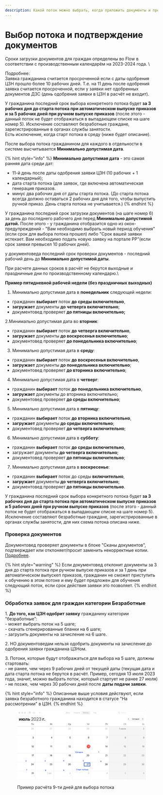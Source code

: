 ```yaml
---
description: Какой поток можно выбрать, когда приложить документы и произвести проверку
---
```


# Выбор потока и подтверждение документов

Сроки загрузки документов для граждан определены во Flow в соответствии с производственным календарём  на 2023-2024 года. \


Подробнее:\
Заявка гражданина считается просроченной если с даты одобрения ЦЗН прошло более 10 рабочих дней. Т.е. на 11 день после одобрения заявка считается просроченной, если у заявки нет одобренных документов ДЗС (день одобрения заявки в ЦЗН в расчёт не входит).

У гражданина последний срок выбора конкретного потока будет **за 3 рабочих дня до старта потока при автоматическом выпуске приказов и за 5 рабочих дней при ручном выпуске приказов** (после этого - данный поток не будет отображаться в выпадающем списке на шаге номер 5). Исключение составляют безработные граждане, зарегистрированные в органах службы занятости. \
Есть исключение, когда старт потока в среду (ниже будет описание).

После выбора потока гражданином для каждого в отдельности в системе высчитывается **Минимально допустимая дата**.&#x20;

{% hint style="info" %}
**Минимально допустимая дата** - это самая ранняя дата среди дат:

* 11-й день после даты одобрения заявки ЦЗН (10 рабочих + 1 календарный);
* дата старта потока (для заявок, где включена автоматическая генерация приказов.
* минус два рабочих дня от даты старта потока. (До старта потока всегда должно оставаться 2 рабочих дня для того, чтобы выпустить ручной приказ. День старта потока не учитывается.)
{% endhint %}

У гражданина последний срок загрузки документов (на шаге номер 6) за день до последнего рабочего дня перед **Минимально допустимой датой.** После этого - у гражданина отобразится одно из окон-предупреждений - "Вам необходимо выбрать новый период обучения" (если срок для выбора потока прошел) либо "Срок вашей заявки истекает. Вам необходимо подать новую заявку на портале РР"(если срок заявки превысел 10 рабочих дней).

у документоведа последний срок проверки документов - последний рабочий день до **Минимально допустимой даты**.

При расчете данных сроков в расчёт не берутся выходные и праздничные дни по производственному календарю.\


**Пример пятидневной рабочей недели (без праздничных выходных)**

1. Минимально допустимая дата в **понедельник** следующей недели:

* гражданин **выбирает** поток **до среды включительно**,
* **загружает** документы **до четверга включительно**;
* документовед проверяет **до пятницы включительно;**

2.Минимально допустимая дата во **вторник**:

* гражданин **выбирает** поток **до четверга включительно**,
* **загружает** документы **до воскресенья включительно**;
* документовед проверяет **до понедельника включительно**;

3. Минимально допустимая дата в **среду**:

* гражданин **выбирает** поток **до воскресенья включительно**,
* **загружает** документы **до понедельника включительно**;
* документовед проверяет **до вторника включительно**;

4. Минимально допустимая дата в **четверг**:

* гражданин **выбирает** поток **до понедельника включительно**,
* **загружает** документы до вторника включительно;
* документовед проверяет **до среды включительно**;

5. Минимально допустимая дата в **пятницу**:

* гражданин **выбирает** поток **до вторника включительно**,
* **загружает** документы **до среды включительно**;
* документовед проверяет **до четверга включительно**;

6. Минимально допустимая дата в **субботу**:

* гражданин **выбирает** поток **до среды включительно**,
* загружает документы **до четверга включительно**;
* документовед проверяет **до пятницы включительно**;

7. Минимально допустимая дата в **воскресенье**:

* гражданин **выбирает** поток до среды **включительно**,
* **загружает** документы **до четверга включительно**;
* документовед проверяет **до пятницы включительно**.

У гражданина последний срок выбора конкретного потока будет **за 3 рабочих дня до старта потока при автоматическом выпуске приказов и 5 рабочих дней при ручном выпуске приказов** (после этого - данный поток  не будет отображаться в выпадающем списке на шаге номер 5). Исключение составляют безработные граждане, зарегистрированные в органах службы занятости, для них схема потока описана ниже.&#x20;

### Проверка документов

Документовед проверяет  документы в блоке "Сканы документов", подтверждает или отклоняет/просит заменить некорректные копии. [Подробнее](../proverka-dokumentov/).

{% hint style="warning" %}
Если документовед отклонит документы за 3 дня до старта потока при ручном выпуске приказов и за 1 день при автоматическом выпускеп приказов, гражданин не сможет приступить к обучению в этом потоке и ему будет предложен для обучения следующий поток, если срок действия заявки это позволяет.
{% endhint %}

### Обработка заявок для граждан категории Безработные

1\. **До того, как ЦЗН одобрит заявку** гражданину категории “безработные”:\
\- может выбрать поток на 5 шаге;\
\- скачать сгенерированные бланки на 6 шаге;\
\- загрузить документы на зачисление на 6 шаге.

2\. НО документоведам нельзя одобрить документы на зачисление до одобрения заявки гражданина ЦЗНом.

3\. Потоки, которые будут отображаться для выбора на 5 шаге, должны стартовать:\
\- не ранее, чем через 9 рабочих дней от текущей даты (текущая дата и дата старта потока не берутся в расчёт. Пример, сегодня 13 июля 2023 года, значит, можно выбрать поток, который стартует не ранее 27 июля)\
\- не позже, чем через 30 рабочих дней после **даты подачи заявки**.

{% hint style="info" %}
Описанные выше условия действуют, если заявка безработного гражданина находится в статусе "На рассмотрении" в ЦЗН.
{% endhint %}

<figure><img src="../.gitbook/assets/image (6).png" alt=""><figcaption><p>Пример расчёта 9-ти дней для выбора потока</p></figcaption></figure>
